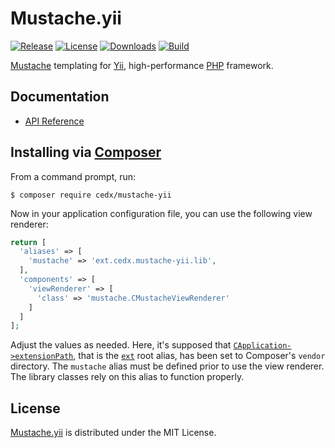 # Mustache.yii
[![Release](http://img.shields.io/packagist/v/cedx/mustache-yii.svg?style=flat)](https://packagist.org/packages/cedx/mustache-yii) [![License](http://img.shields.io/packagist/l/cedx/mustache-yii.svg?style=flat)](https://github.com/cedx/mustache.yii/blob/master/LICENSE.txt) [![Downloads](http://img.shields.io/packagist/dt/cedx/mustache-yii.svg?style=flat)](https://packagist.org/packages/cedx/mustache-yii) [![Build](http://img.shields.io/travis/cedx/mustache.yii.svg?style=flat)](https://travis-ci.org/cedx/mustache.yii)

[Mustache](http://mustache.github.io) templating for [Yii](http://www.yiiframework.com), high-performance [PHP](https://php.net) framework.

## Documentation
- [API Reference](http://dev.belin.io/mustache.yii/api)

## Installing via [Composer](https://getcomposer.org)
From a command prompt, run:

```shell
$ composer require cedx/mustache-yii
```

Now in your application configuration file, you can use the following view renderer:

```php
return [
  'aliases' => [
    'mustache' => 'ext.cedx.mustache-yii.lib',
  ],
  'components' => [
    'viewRenderer' => [
      'class' => 'mustache.CMustacheViewRenderer'
    ]
  ]
];
```

Adjust the values as needed. Here, it's supposed that [`CApplication->extensionPath`](http://www.yiiframework.com/doc/api/1.1/CApplication#extensionPath-detail), that is the [`ext`](http://www.yiiframework.com/doc/guide/1.1/en/basics.namespace) root alias, has been set to Composer's `vendor` directory.
The `mustache` alias must be defined prior to use the view renderer. The library classes rely on this alias to function properly.

## License
[Mustache.yii](https://packagist.org/packages/cedx/mustache-yii) is distributed under the MIT License.
